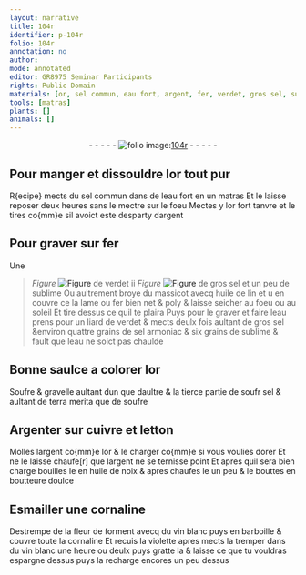 ```yaml
---
layout: narrative
title: 104r
identifier: p-104r
folio: 104r
annotation: no
author:
mode: annotated
editor: GR8975 Seminar Participants
rights: Public Domain
materials: [or, sel commun, eau fort, argent, fer, verdet, gros sel, sublime, massicot, huile de lin, sel armoniac, eau, Soufre, gravelle, sel, terra merita, soufre, Argenter, cuivre, letton, huile de noix, boutteure, Esmailler, cornaline, fleur de forment, vin blanc, violette]
tools: [matras]
plants: []
animals: []
---
```


<div class="folio" align="center">- - - - - <a href="http://gallica.bnf.fr/ark:/12148/btv1b10500001g/f213.image" target="_blank"><img src="https://cu-mkp.github.io/2017-workshop-edition/assets/photo-icon.png" alt="folio image: " style="display:inline-block; margin-bottom:-3px;"/>104r</a> - - - - - </div>    

## Pour manger et dissouldre l<span class="m">or</span> tout pur

 
R{ecipe} mects du <span class="m">sel commun</span> dans de l<span class="m">eau fort</span> en un <span class="tl">matras</span> Et le laisse reposer deux heures sans le mectre sur le foeu Mectes y l<span class="m">or</span> fort tanvre et le tires co{mm}e sil avoict este desparty d<span class="m">argent</span>
    

## Pour graver sur <span class="m">fer</span>

 
Une 
> *Figure*
> <a href="" target="_blank"><img src="https://cu-mkp.github.io/GR8975-edition/assets/photo-icon.png" alt="Figure" style="display:inline-block; margin-bottom:-3px;"/></a>
 de <span class="m">verdet</span> ii 
> *Figure*
> <a href="" target="_blank"><img src="https://cu-mkp.github.io/GR8975-edition/assets/photo-icon.png" alt="Figure" style="display:inline-block; margin-bottom:-3px;"/></a>
 de <span class="m">gros sel</span> et un peu de <span class="m">sublime</span> Ou aultrement broye du <span class="m">massicot</span> avecq <span class="m">huile de lin</span> et u en couvre ce la lame ou <span class="m">fer</span> bien net & poly & laisse seicher au foeu ou au soleil Et tire dessus ce quil te plaira Puys pour le graver et faire leau prens pour un liard de <span class="m">verdet</span> & mects deulx fois aultant de <span class="m">gros sel</span> &environ quattre grains de <span class="m">sel armoniac</span> & six grains de <span class="m">sublime</span> & fault que l<span class="m">eau</span> ne soict pas chaulde
    

## Bonne saulce a colorer l<span class="m">or</span>

 
<span class="m">Soufre</span> & <span class="m">gravelle</span> aultant dun que daultre & la tierce partie de soufr <span class="m">sel</span> & aultant de <span class="m">terra merita</span> que de  <span class="m">soufre</span>
    

## <span class="m">Argenter</span> sur <span class="m">cuivre</span> et <span class="m">letton</span>

 
Molles l<span class="m">argent</span> co{mm}e l<span class="m">or</span> & le charger co{mm}e si vous voulies dorer Et ne le laisse chaufe[r] que l<span class="m">argent</span> ne se ternisse point Et apres quil sera bien charge bouilles le en <span class="m">huile de noix</span> & apres chaufes le un peu & le bouttes en <span class="m">boutteure</span> doulce
    

## <span class="m">Esmailler</span> une <span class="m">cornaline</span>

 
Destrempe de la <span class="m">fleur de forment</span> avecq du <span class="m">vin blanc</span> puys en barboille & couvre toute la <span class="m">cornaline</span> Et recuis la <span class="m">violette</span> apres mects la tremper dans du <span class="m">vin blanc</span> une heure ou deulx puys gratte la & laisse ce que tu vouldras espargne dessus puys la recharge encores un peu dessus
 